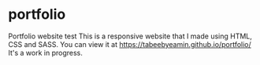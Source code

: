 # portfolio
Portfolio website test
This is a responsive website that I made using HTML, CSS and SASS. You can view it at https://tabeebyeamin.github.io/portfolio/
It's a work in progress.
